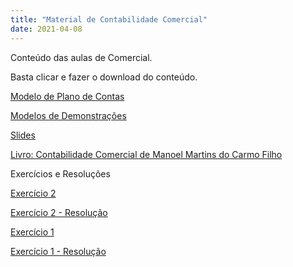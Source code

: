 ```yaml
---
title: "Material de Contabilidade Comercial"
date: 2021-04-08
---
```

Conteúdo das aulas de Comercial.

Basta clicar e fazer o download do conteúdo.

<a href="https://github.com/willalvin/bem-vindo-sonegador/blob/main/_posts/arquivos/Modelos%20-%20Plano%20de%20Contas.doc?raw=true" title="Modelo de Plano de Contas">Modelo de Plano de Contas</a>

<a href="https://github.com/willalvin/bem-vindo-sonegador/blob/main/_posts/arquivos/Modelos%20-%20Razonetes%20-%20Balancete%20e%20Demonstra%C3%A7%C3%B5es%20BP%20e%20DRE.xlsx?raw=true" title="Modelos de Demonstrações">Modelos de Demonstrações</a>

<a href="https://github.com/willalvin/bem-vindo-sonegador/blob/main/_posts/arquivos/SLIDE%2001%20-%20INTRODU%C3%87%C3%83O%20A%20CONTABILIDADE%20COMERCIAL%20-%20alunos.pptx?raw=true" title="Slides">Slides</a>

<a href="https://github.com/willalvin/bem-vindo-sonegador/blob/main/_posts/arquivos/SLIDE%2001%20-%20INTRODU%C3%87%C3%83O%20A%20CONTABILIDADE%20COMERCIAL%20-%20alunos.pptxhttps://github.com/willalvin/bem-vindo-sonegador/_posts/arquivos/contabilidade-comercial-manoel-martins-do-carmo-filho.pdf?raw=true" title="Livro: Contabilidade Comercial de Manoel Martins do Carmo Filho">Livro: Contabilidade Comercial de Manoel Martins do Carmo Filho</a>

Exercícios e Resoluções

<a href="https://github.com/willalvin/bem-vindo-sonegador/blob/main/_posts/arquivos/EXERC%C3%8DCIO%2001-%20ESTRUTURA%20DE%20BP%20E%20DRE.docx?raw=true" title="Exercício 2">Exercício 2</a>

<a href="https://github.com/willalvin/bem-vindo-sonegador/blob/main/_posts/arquivos/exercicio2_cc.pdf?raw=true" title="Exercício 2 - Resolução">Exercício 2 - Resolução</a>

<a href="https://github.com/willalvin/bem-vindo-sonegador/blob/main/_posts/arquivos/Exerc%C3%ADcio%20Inicial-%20Contabilidade%20Comercial.doc?raw=true" title="Exercício 1">Exercício 1</a>

<a href="https://github.com/willalvin/bem-vindo-sonegador/blob/main/_posts/arquivos/exercicio1_cc.pdf?raw=true" title="Exercício 1 - Resolução">Exercício 1 - Resolução</a>
